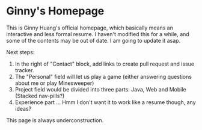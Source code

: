 Ginny's Homepage
=============
This is Ginny Huang's official homepage, which basically means an interactive and
less formal resume. I haven't modified this for a while, and some of the contents may 
be out of date. I am going to update it asap.

Next steps: 

1. In the right of "Contact" block, add links to create pull request and issue tracker.
2. The "Personal" field will let us play a game (either answering questions about me or play Minesweeper)
3. Project field would be divided into three parts: Java, Web and Mobile (Stacked nav-pills?)
4. Experience part ... Hmm I don't want it to work like a resume though, any ideas?

This page is always underconstruction.
